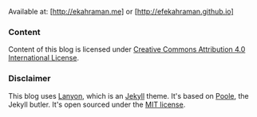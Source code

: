 Available at: [http://ekahraman.me] or [http://efekahraman.github.io]

### Content

Content of this blog is licensed under <a rel="license" href="http://creativecommons.org/licenses/by/4.0/" target="_blank">Creative Commons Attribution 4.0 International License</a>.

### Disclaimer

This blog uses [Lanyon](https://github.com/poole/lanyon), which is an [Jekyll](http://jekyllrb.com) theme. It's based on [Poole](http://getpoole.com), the Jekyll butler.
It's open sourced under the [MIT license](LICENSE.md).
